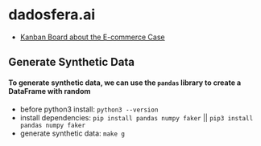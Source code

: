 # dadosfera.ai
- [Kanban Board about the E-commerce Case](https://trello.com/b/6TZ1gF76/dadosfera)

## Generate Synthetic Data
#### To generate synthetic data, we can use the `pandas` library to create a DataFrame with random  
 - before python3 install:  `python3 --version`
 - install dependencies: `pip install pandas numpy faker` || `pip3 install pandas numpy faker`   
 - generate synthetic data: `make g`  
